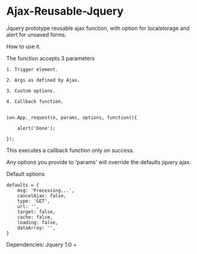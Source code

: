 # Ajax-Reusable-Jquery
Jquery prototype reusable ajax function, with option for localstorage and alert for unsaved forms.


How to use it.

The function accepts 3 parameters

	1. Trigger element.
	
	2. Args as defined by Ajax.
	
	3. Custom options.
	
	4. Callback function.


	ion.App._request(e, params, options, function(){

		alert('Done');
	
	});

This executes a callback function only on success.

Any options you provide to 'params' will override the defaults jquery ajax.

Default options

	defaults = {
		msg: 'Processing...',
		cancelAjax: false,
		type: 'GET',
		url: '',
		target: false,
		cache: false,
		loading: false,
		dataArray: '',
	}

Dependencies: Jquery 1.0 +
